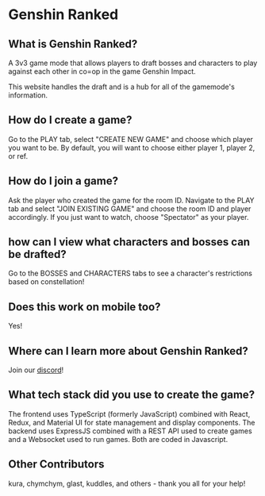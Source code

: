 # Genshin Ranked

## What is Genshin Ranked?

A 3v3 game mode that allows players to draft bosses and characters to play against each other in co=op in the game Genshin Impact.

This website handles the draft and is a hub for all of the gamemode's information. 

## How do I create a game?
Go to the PLAY tab, select "CREATE NEW GAME" and choose which player you want to be. By default, you will want to choose either player 1, player 2, or ref.

## How do I join a game?
Ask the player who created the game for the room ID. Navigate to the PLAY tab and select "JOIN EXISTING GAME" and choose the room ID and player accordingly. If you just want to watch, choose "Spectator" as your player.

## how can I view what characters and bosses can be drafted?
Go to the BOSSES and CHARACTERS tabs to see a character's restrictions based on constellation!

## Does this work on mobile too?
Yes! 

## Where can I learn more about Genshin Ranked?
Join our [discord](http://discord.gg/genshinranked)! 

## What tech stack did you use to create the game?
The frontend uses TypeScript (formerly JavaScript) combined with React, Redux, and Material UI for state management and display components. The backend uses ExpressJS combined with a REST API used to create games and a Websocket used to run games. Both are coded in Javascript.

## Other Contributors

kura, chymchym, glast, kuddles, and others - thank you  all for your help!